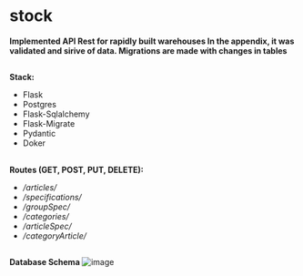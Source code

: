 # stock
**Implemented API Rest for rapidly built warehouses
In the appendix, it was validated and sirive of data. 
Migrations are made with changes in tables**
##
**Stack:**
- Flask
- Postgres
- Flask-Sqlalchemy
- Flask-Migrate
- Pydantic
- Doker
##
**Routes (GET, POST, PUT, DELETE):**
- */articles/*
- */specifications/*
- */groupSpec/*
- */categories/*
- */articleSpec/*
- */categoryArticle/*
##
**Database Schema**
![image](https://user-images.githubusercontent.com/101623951/214503917-6829b670-6515-4534-8a9c-c99a0a7fed58.png)
